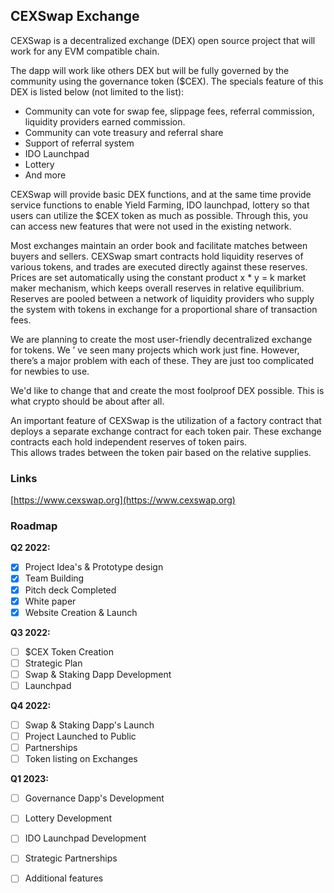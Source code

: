 ## CEXSwap Exchange
CEXSwap is a decentralized exchange (DEX) open source project that will work for any EVM compatible chain. 
  
The dapp will work like others DEX but will be fully governed by the community using the governance token ($CEX).
The specials feature of this DEX is listed below (not limited to the list):
- Community can vote for swap fee, slippage fees, referral commission, liquidity providers earned commission.
- Community can vote treasury and referral share
- Support of referral system
- IDO Launchpad
- Lottery
- And more 

CEXSwap will provide basic DEX functions, and at the same time provide service functions to enable 
Yield Farming, IDO launchpad, lottery  so that users can utilize the $CEX token as much as possible. Through this, you can access 
new features that were not used in the existing network.  

Most exchanges maintain an order book and facilitate matches between buyers and sellers. 
CEXSwap smart contracts hold liquidity reserves of various tokens, and trades are executed directly against these reserves. 
Prices are set automatically using the constant product x \* y = k market maker mechanism, which keeps overall reserves in relative 
equilibrium. Reserves are pooled between a network of liquidity providers who supply the system with tokens in exchange for a 
proportional share of transaction fees.  

We are planning to create the most user-friendly decentralized exchange for tokens. We ’ ve seen many 
projects which work just fine. However, there’s a major problem with each of these. They are just too 
complicated for newbies to use.  

We'd like to change that and create the most foolproof DEX possible. This is what crypto should be about after all.  

An important feature of CEXSwap is the utilization of a factory contract that deploys a separate exchange contract for each token pair. These exchange contracts each hold independent reserves of token pairs.  
This allows trades between the token pair based on the relative supplies.
 
### Links
[https://www.cexswap.org](https://www.cexswap.org)  


### Roadmap

**Q2 2022:**
- [x] Project Idea's & Prototype design
- [x] Team Building
- [x] Pitch deck Completed 
- [x] White paper
- [x] Website Creation & Launch

**Q3 2022:**
- [ ] $CEX Token Creation
- [ ] Strategic Plan
- [ ] Swap & Staking Dapp Development
- [ ] Launchpad

**Q4 2022:**
- [ ] Swap & Staking Dapp's Launch
- [ ] Project Launched to Public
- [ ] Partnerships
- [ ] Token listing on Exchanges

**Q1 2023:**
- [ ] Governance Dapp's Development
- [ ] Lottery Development  
- [ ] IDO Launchpad Development  
- [ ] Strategic Partnerships
- [ ] Additional features

